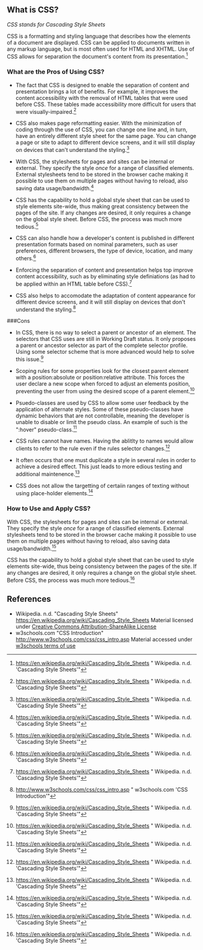## What is CSS?

*CSS stands for Cascading Style Sheets*

CSS is a formatting and styling language that describes how the elements of a document are displayed. CSS can be applied to documents written in any markup language, but is most often used for HTML and XHTML. Use of CSS allows for separation the document's content from its presentation.[^wikipedia] 

### What are the Pros of Using CSS?

* The fact that CSS is designed to enable the separation of content and presentation brings a lot of benefits. For example, it improves the content accessibility with the removal of HTML tables that were used before CSS. These tables made accessibility more difficult for users that were visually-impaired.[^wikipedia]

* CSS also makes page reformatting easier. With the minimization of coding through the use of CSS, you can change one line and, in turn, have an entirely different style sheet for the same page. You can change a page or site to adapt to different device screens, and it will still display on devices that can't understand the styling.[^wikipedia]

* With CSS, the stylesheets for pages and sites can be internal or external. They specify the style *once* for a range of classified elements. External stylesheets tend to be stored in the browser cache making it possible to use them on multiple pages without having to reload, also saving data usage/bandwidth.[^wikipedia]

* CSS has the capability to hold a global style sheet that can be used to style elements site-wide, thus making great consistency between the pages of the site. If any changes are desired, it only requires a change on the global style sheet. Before CSS, the process was much more tedious.[^wikipedia]

* CSS can also handle how a developer's content is published in different presentation formats based on nominal parameters, such as user preferences, different browsers, the type of device, location, and many others.[^wikipedia]

* Enforcing the separation of content and presentation helps top improve content accessibility, such as by eliminating style definiations (as had to be applied within an HTML table before CSS).[^wikipedia]

* CSS also helps to accomodate the adaptation of content appearance for different device screens, and it will still display on devices that don't understand the styling.[^w3schools]

###Cons

* In CSS, there is no way to select a parent or ancestor of an element. The selectors that CSS uses are still in Working Draft status. It only proposes a parent or ancestor selector as part of the complete selector profile. Using some selector scheme that is more advanced would help to solve this issue.[^wikipedia]

* Scoping rules for some properties look for the closest parent element with a position:absolute or position:relative attribute. This forces the user declare a new scope when forced to adjust an elements position, preventing the user from using the desired scope of a parent element.[^wikipedia]

<!-- Can you give an example in code of how this works? -->

* Psuedo-classes are used by CSS to allow some user feedback by the application of alternate styles. Some of these pseudo-classes have dynamic behaviors that are not controllable, meaning the developer is unable to disable or limit the pseudo class. An example of such is the ":hover" pseudo-class.[^wikipedia]

* CSS rules cannot have names. Having the ablitlty to names would allow clients to refer to the rule even if the rules selector changes.[^wikipedia]

* It often occurs that one must duplicate a style in several rules in order to achieve a desired effect. This just leads to more edious testing and additional maintenence.[^wikipedia]

* CSS does not allow the targetting of certaiin ranges of texting without using place-holder elements.[^wikipedia]


### How to Use and Apply CSS?

With CSS, the stylesheets for pages and sites can be internal or external. They specify the style *once* for a range of classified elements. External stylesheets tend to be stored in the browser cache making it possible to use them on multiple pages without having to reload, also saving data usage/bandwidth.[^wikipedia]

CSS has the capability to hold a global style sheet that can be used to style elements site-wide, thus being consistency between the pages of the site. If any changes are desired, it only requires a change on the global style sheet. Before CSS, the process was much more tedious.[^wikipedia]

## References

* Wikipedia. n.d. "Cascading Style Sheets" https://en.wikipedia.org/wiki/Cascading_Style_Sheets Material licensed under [Creative Commons Attribution-ShareAlike License](https://en.wikipedia.org/wiki/Wikipedia:Text_of_Creative_Commons_Attribution-ShareAlike_3.0_Unported_License)
* w3schools.com "CSS Introduction" http://www.w3schools.com/css/css_intro.asp Material accessed under [w3schools terms of use](http://www.w3schools.com/about/about_copyright.asp) 

[^wikipedia]: https://en.wikipedia.org/wiki/Cascading_Style_Sheets " Wikipedia. n.d. 'Cascading Style Sheets'"
[^w3schools]: http://www.w3schools.com/css/css_intro.asp " w3schools.com 'CSS Introduction'"
